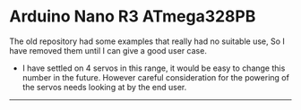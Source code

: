 # Arduino Nano R3 ATmega328PB

The old repository had some examples that really had no suitable use, So I have removed them until I can give a good user case.

- I have settled on 4 servos in this range, it would be easy to change this number in the future. 
However careful consideration for the powering of the servos needs looking at by the end user.
----

